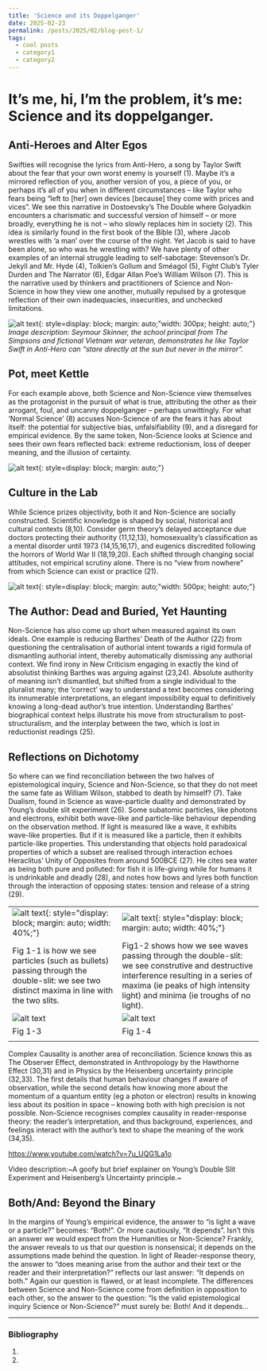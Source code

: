```yaml
---
title: 'Science and its Doppelganger'
date: 2025-02-23
permalink: /posts/2025/02/blog-post-1/
tags:
  - cool posts
  - category1
  - category2
---
```


# It’s me, hi, I’m the problem, it’s me: Science and its doppelganger.
## Anti-Heroes and Alter Egos
Swifties will recognise the lyrics from Anti-Hero, a song by Taylor Swift about the fear that your own worst enemy is yourself (1). Maybe it’s a mirrored reflection of you, another version of you, a piece of you, or perhaps it’s all of you when in different circumstances – like Taylor who fears being “left to \[her] own devices \[because] they come with prices and vices”. We see this narrative in Dostoevsky’s The Double where Golyadkin encounters a charismatic and successful version of himself – or more broadly, everything he is not – who slowly replaces him in society (2). This idea is similarly found in the first book of the Bible (3), where Jacob wrestles with ‘a man’ over the course of the night. Yet Jacob is said to have been alone, so who was he wrestling with? We have plenty of other examples of an internal struggle leading to self-sabotage: Stevenson’s Dr. Jekyll and Mr. Hyde (4), Tolkien’s Gollum and Sméagol (5), Fight Club’s Tyler Durden and The Narrator (6), Edgar Allan Poe’s William Wilson (7). This is the narrative used by thinkers and practitioners of Science and Non-Science in how they view one another, mutually repulsed by a grotesque reflection of their own inadequacies, insecurities, and unchecked limitations.

![alt text](<../images/posts/skinner.png>){: style=display: block; margin: auto;"width: 300px; height: auto;"}
_Image description: Seymour Skinner, the school principal from The Simpsons and fictional Vietnam war veteran, demonstrates he like Taylor Swift in Anti-Hero can “stare directly at the sun but never in the mirror”._

## Pot, meet Kettle
For each example above, both Science and Non-Science view themselves as the protagonist in the pursuit of what is true, attributing the other as their arrogant, foul, and uncanny doppelganger – perhaps unwittingly. For what ‘Normal Science’ (8) accuses Non-Science of are the fears it has about itself: the potential for subjective bias, unfalsifiability (9), and a disregard for empirical evidence. By the same token, Non-Science looks at Science and sees their own fears reflected back: extreme reductionism, loss of deeper meaning, and the illusion of certainty.

![alt text](<../images/posts/we-re-all-trying-to-find-the-guy-who-did-this.gif>){: style=display: block; margin: auto;"}

## Culture in the Lab
While Science prizes objectivity, both it and Non-Science are socially constructed. Scientific knowledge is shaped by social, historical and cultural contexts (8,10). Consider germ theory’s delayed acceptance due doctors protecting their authority (11,12,13), homosexuality’s classification as a mental disorder until 1973 (14,15,16,17), and eugenics discredited following the horrors of World War II (18,19,20). Each shifted through changing social attitudes, not empirical scrutiny alone. There is no “view from nowhere” from which Science can exist or practice (21).

![alt text](<../images/posts/always has been.png>){: style=display: block; margin: auto;"width: 500px; height: auto;"}

## The Author: Dead and Buried, Yet Haunting
Non-Science has also come up short when measured against its own ideals. One example is reducing Barthes' Death of the Author (22) from questioning the centralisation of authorial intent towards a rigid formula of dismantling authorial intent, thereby automatically dismissing any authorial context. We find irony in New Criticism engaging in exactly the kind of absolutist thinking Barthes was arguing against (23,24). Absolute authority of meaning isn’t dismantled, but shifted from a single individual to the pluralist many; the ‘correct’ way to understand a text becomes considering its innumerable interpretations, an elegant impossibility equal to definitively knowing a long-dead author’s true intention. Understanding Barthes’ biographical context helps illustrate his move from structuralism to post-structuralism, and the interplay between the two, which is lost in reductionist readings (25).

## Reflections on Dichotomy
So where can we find reconciliation between the two halves of epistemological inquiry, Science and Non-Science, so that they do not meet the same fate as William Wilson, stabbed to death by himself? (7). Take Dualism, found in Science as wave-particle duality and demonstrated by Young’s double slit experiment (26). Some subatomic particles, like photons and electrons, exhibit both wave-like and particle-like behaviour depending on the observation method. If light is measured like a wave, it exhibits wave-like properties. But if it is measured like a particle, then it exhibits particle-like properties. This understanding that objects hold paradoxical properties of which a subset are realised through interaction echoes Heraclitus’ Unity of Opposites from around 500BCE (27). He cites sea water as being both pure and polluted: for fish it is life-giving while for humans it is undrinkable and deadly (28), and notes how bows and lyres both function through the interaction of opposing states: tension and release of a string (29).

|   |   |
|---|---|
| ![alt text](<../images/posts/fig1.1.png>){: style="display: block; margin: auto; width: 40%;"} | ![alt text](<../images/posts/fig1.2.png>){: style="display: block; margin: auto; width: 40%;"} |
| Fig 1-1 is how we see particles (such as bullets) passing through the double-slit: we see two distinct maxima in line with the two slits.  | Fig1-2 shows how we see waves passing through the double-slit: we see construtive and destructive interference resulting in a series of maxima (ie peaks of  high intensity light) and minima (ie troughs of no light).  |
| ![alt text](<../images/posts/fig1.3.png>) | ![alt text](<../images/posts/fig1.4.png>) |
| Fig 1-3 | Fig 1-4 |
|   |   |

Complex Causality is another area of reconciliation. Science knows this as The Observer Effect, demonstrated in Anthropology by the Hawthorne Effect (30,31) and in Physics by the Heisenberg uncertainty principle (32,33). The first details that human behaviour changes if aware of observation, while the second details how knowing more about the momentum of a quantum entity (eg a photon or electron) results in knowing less about its position in space – knowing both with high precision is not possible. Non-Science recognises complex causality in reader-response theory: the reader’s interpretation, and thus background, experiences, and feelings interact with the author’s text to shape the meaning of the work (34,35).

https://www.youtube.com/watch?v=7u_UQG1La1o

Video description:~A goofy but brief explainer on Young’s Double Slit Experiment and Heisenberg’s Uncertainty principle.~

## Both/And: Beyond the Binary
In the margins of Young’s empirical evidence, the answer to “is light a wave or a particle?” becomes: “Both!”. Or more cautiously, “It depends”. Isn’t this an answer we would expect from the Humanities or Non-Science? Frankly, the answer reveals to us that our question is nonsensical; it depends on the assumptions made behind the question. In light of Reader-response theory, the answer to “does meaning arise from the author and their text or the reader and their interpretation?” reflects our last answer: “It depends on both.” Again our question is flawed, or at least incomplete. The differences between Science and Non-Science come from definition in opposition to each other, so the answer to the question: “Is the valid epistemological inquiry Science or Non-Science?” must surely be: Both! And it depends...

---

### Bibliography
1. 
2. 


